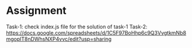 # Assignment

Task-1: check index.js file for the solution of task-1
Task-2: https://docs.google.com/spreadsheets/d/1C5F97BoHhp6c9Q3VvgtkmNb8mgoplT8nDWhsNXP4vvc/edit?usp=sharing
